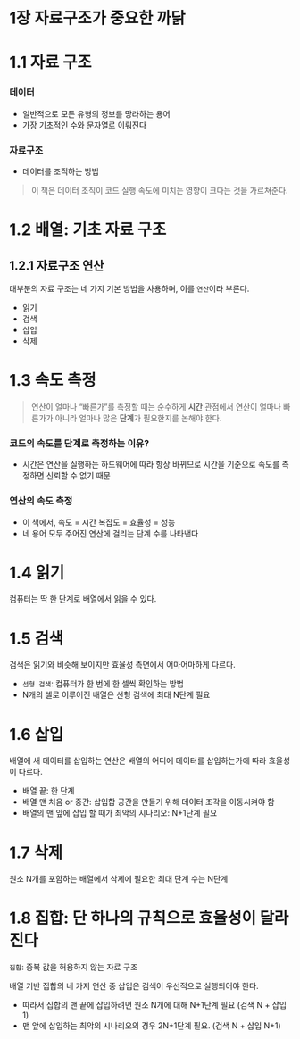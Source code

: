 # 1장 자료구조가 중요한 까닭

# 1.1 자료 구조

### 데이터

- 일반적으로 모든 유형의 정보를 망라하는 용어
- 가장 기초적인 수와 문자열로 이뤄진다

### 자료구조

- 데이터를 조직하는 방법

> 이 책은 데이터 조직이 코드 실행 속도에 미치는 영향이 크다는 것을 가르쳐준다.
> 

# 1.2 배열: 기초 자료 구조

## 1.2.1 자료구조 연산

대부분의 자료 구조는 네 가지 기본 방법을 사용하며, 이를 `연산`이라 부른다.

- 읽기
- 검색
- 삽입
- 삭제

# 1.3 속도 측정

> 연산이 얼마나 “빠른가”를 측정할 때는 순수하게 **시간** 관점에서 연산이 얼마나 빠른가가 아니라 얼마나 많은 **단계**가 필요한지를 논해야 한다.
> 

### 코드의 속도를 단계로 측정하는 이유?

- 시간은 연산을 실행하는 하드웨어에 따라 항상 바뀌므로 시간을 기준으로 속도를 측정하면 신뢰할 수 없기 때문

### 연산의 속도 측정

- 이 책에서, 속도 = 시간 복잡도 = 효율성 = 성능
- 네 용어 모두 주어진 연산에 걸리는 단계 수를 나타낸다

# 1.4 읽기

컴퓨터는 딱 한 단계로 배열에서 읽을 수 있다.

# 1.5 검색

검색은 읽기와 비슷해 보이지만 효율성 측면에서 어마어마하게 다르다.

- `선형 검색`: 컴퓨터가 한 번에 한 셀씩 확인하는 방법
- N개의 셀로 이루어진 배열은 선형 검색에 최대 N단계 필요

# 1.6 삽입

배열에 새 데이터를 삽입하는 연산은 배열의 어디에 데이터를 삽입하는가에 따라 효율성이 다르다.

- 배열 끝: 한 단계
- 배열 맨 처음 or 중간: 삽입합 공간을 만들기 위해 데이터 조각을 이동시켜야 함
- 배열의 맨 앞에 삽입 할 때가 최악의 시나리오: N+1단계 필요

# 1.7 삭제

원소 N개를 포함하는 배열에서 삭제에 필요한 최대 단계 수는 N단계

# 1.8 집합: 단 하나의 규칙으로 효율성이 달라진다

`집합`: 중복 값을 허용하지 않는 자료 구조

배열 기반 집합의 네 가지 연산 중 삽입은 검색이 우선적으로 실행되어야 한다.

- 따라서 집합의 맨 끝에 삽입하려면 원소 N개에 대해 N+1단계 필요 (검색 N + 삽입 1)
- 맨 앞에 삽입하는 최악의 시나리오의 경우 2N+1단계 필요. (검색 N + 삽입 N+1)
